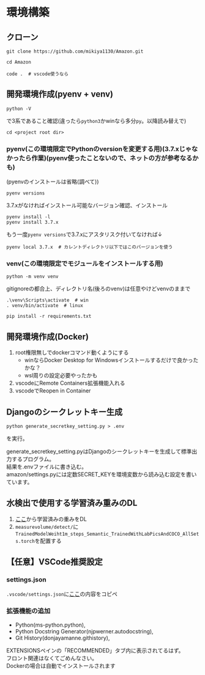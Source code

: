 # 環境構築

## クローン

```
git clone https://github.com/mikiya1130/Amazon.git
```
```
cd Amazon
```
```
code .  # vscode使うなら
```

## 開発環境作成(pyenv + venv)

```
python -V
```
で3系であること確認(違ったら`python3`かwinなら多分`py`。以降読み替えで)  
```
cd <project root dir>
```

### pyenv(この環境限定でPythonのversionを変更する用)(3.7.xじゃなかったら作業)(pyenv使ったことないので、ネットの方が参考なるかも)

(pyenvのインストールは省略(調べて))  
```
pyenv versions
```
3.7.xがなければインストール可能なバージョン確認、インストール  
```
pyenv install -l
pyenv install 3.7.x
```
もう一度`pyenv versions`で3.7.xにアスタリスク付いてなければ↓  
```
pyenv local 3.7.x  # カレントディレクトリ以下ではこのバージョンを使う
```

### venv(この環境限定でモジュールをインストールする用)

```
python -m venv venv
```
gitignoreの都合上、ディレクトリ名(後ろのvenv)は任意やけどvenvのままで  
```
.\venv\Scripts\activate  # win
. venv/bin/activate  # linux
```
```
pip install -r requirements.txt
```

## 開発環境作成(Docker)

1. root権限無しでdockerコマンド動くようにする
    - winならDocker Desktop for Windowsインストールするだけで良かったかな？
    - wsl周りの設定必要やったかも
1. vscodeにRemote Containers拡張機能入れる
1. vscodeでReopen in Container

## Djangoのシークレットキー生成

```
python generate_secretkey_setting.py > .env
```
を実行。  

generate_secretkey_setting.pyはDjangoのシークレットキーを生成して標準出力するプログラム。  
結果を.envファイルに書き込む。  
amazon/settings.pyには定数SECRET_KEYを環境変数から読み込む設定を書いています。  

## 水検出で使用する学習済み重みのDL

1. [ここ](https://drive.google.com/file/d/1K9q-HwQpR6swK5zrclBFzg_kTX7dGGTR/view?usp=sharing)から学習済みの重みをDL
1. `measurevolume/detect/`に`TrainedModelWeiht1m_steps_Semantic_TrainedWithLabPicsAndCOCO_AllSets.torch`を配置する

## 【任意】VSCode推奨設定

### settings.json

`.vscode/settings.json`に[ここ](https://github.com/mikiya1130/Amazon/blob/0231e0cb09/.vscode/settings.json)の内容をコピペ  

### 拡張機能の追加

- Python(ms-python.python),
- Python Docstring Generator(njpwerner.autodocstring),
- Git History(donjayamanne.githistory),

EXTENSIONSペインの「RECOMMENDED」タブ内に表示されてるはず。  
フロント関連はなくてごめんなさい。  
Dockerの場合は自動でインストールされます  
